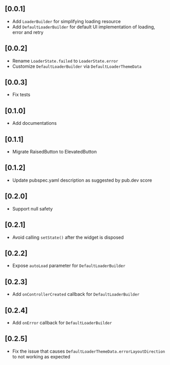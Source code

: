 ## [0.0.1]

* Add `LoaderBuilder` for simplifying loading resource
* Add `DefaultLoaderBuilder` for default UI implementation of loading, error and retry

## [0.0.2]

* Rename `LoaderState.failed` to `LoaderState.error`
* Customize `DefaultLoaderBuilder` via `DefaultLoaderThemeData`

## [0.0.3]

* Fix tests

## [0.1.0]

* Add documentations

## [0.1.1]

* Migrate RaisedButton to ElevatedButton

## [0.1.2]

* Update pubspec.yaml description as suggested by pub.dev score

## [0.2.0]

* Support null safety

## [0.2.1]

* Avoid calling `setState()` after the widget is disposed

## [0.2.2]

* Expose `autoLoad` parameter for `DefaultLoaderBuilder`

## [0.2.3]

* Add `onControllerCreated` callback for `DefaultLoaderBuilder`

## [0.2.4]

* Add `onError` callback for `DefaultLoaderBuilder`

## [0.2.5]

* Fix the issue that causes `DefaultLoaderThemeData.errorLayoutDirection` to not working as expected